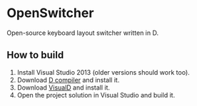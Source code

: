 # OpenSwitcher
Open-source keyboard layout switcher written in D.

## How to build
1. Install Visual Studio 2013 (older versions should work too).
2. Download [D compiler](http://dlang.org/download.html) and install it.
3. Download [VisualD](http://rainers.github.io/visuald/visuald/StartPage.html) and install it.
4. Open the project solution in Visual Studio and build it.
